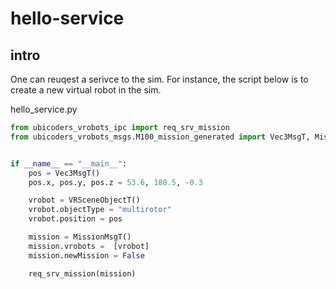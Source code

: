 # hello-service

## intro
One can reuqest a serivce to the sim. For instance, the script below is to create a new virtual robot in the sim.

hello_service.py
```py
from ubicoders_vrobots_ipc import req_srv_mission
from ubicoders_vrobots_msgs.M100_mission_generated import Vec3MsgT, MissionMsgT, VRSceneObjectT


if __name__ == "__main__":
    pos = Vec3MsgT()
    pos.x, pos.y, pos.z = 53.6, 180.5, -0.3

    vrobot = VRSceneObjectT()
    vrobot.objectType = "multirotor"
    vrobot.position = pos

    mission = MissionMsgT()
    mission.vrobots =  [vrobot]   
    mission.newMission = False

    req_srv_mission(mission)
    
```